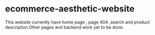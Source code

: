 # ecommerce-aesthetic-website
This website currently have home page , page 404 ,search and product description.Other pages and backend work yet to be done.
